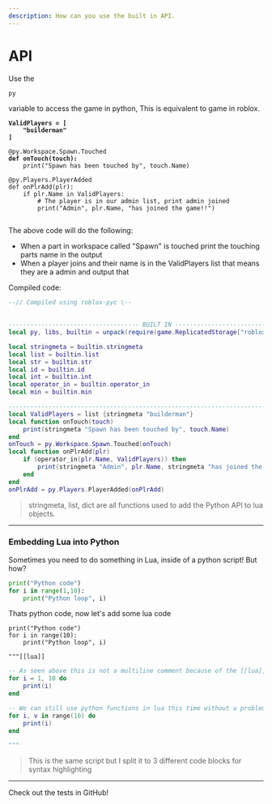 ```yaml
---
description: How can you use the built in API.
---
```


# API

Use the&#x20;

```
py
```

variable to access the game in python, This is equivalent to game in roblox.

<pre class="language-python"><code class="lang-python"><strong>ValidPlayers = [
</strong><strong>    "builderman"
</strong><strong>]
</strong><strong>
</strong>@py.Workspace.Spawn.Touched
<strong>def onTouch(touch):
</strong>    print("Spawn has been touched by", touch.Name)
    
@py.Players.PlayerAdded
def onPlrAdd(plr):
    if plr.Name in ValidPlayers:
        # The player is in our admin list, print admin joined
        print("Admin", plr.Name, "has joined the game!!")
        
</code></pre>

The above code will do the following:

* When a part in workspace called "Spawn" is touched print the touching parts name in the output
* When a player joins and their name is in the ValidPlayers list that means they are a admin and output that&#x20;

Compiled code:

```lua
--// Compiled using roblox-pyc \--
		
		
------------------------------------ BUILT IN -------------------------------
local py, libs, builtin = unpack(require(game.ReplicatedStorage["roblox.pyc"])(script).py)

local stringmeta = builtin.stringmeta
local list = builtin.list
local str = builtin.str
local id = builtin.id
local int = builtin.int
local operator_in = builtin.operator_in
local min = builtin.min

-----------------------------------------------------------------------------
local ValidPlayers = list {stringmeta "builderman"}
local function onTouch(touch)
    print(stringmeta "Spawn has been touched by", touch.Name)
end
onTouch = py.Workspace.Spawn.Touched(onTouch)
local function onPlrAdd(plr)
    if (operator_in(plr.Name, ValidPlayers)) then
        print(stringmeta "Admin", plr.Name, stringmeta "has joined the game!!")
    end
end
onPlrAdd = py.Players.PlayerAdded(onPlrAdd)
```

> stringmeta, list, dict are all functions used to add the Python API to lua objects.&#x20;

***

### Embedding Lua into Python

Sometimes you need to do something in Lua, inside of a python script! But how?

```python
print("Python code")
for i in range(1,10):
    print("Python loop", i)
```

Thats python code, now let's add some lua code

```psl
print("Python code")
for i in range(10):
    print("Python loop", i)
    
"""[[lua]]
```

```lua
-- As seen above this is not a multiline comment because of the [[lua]]
for i = 1, 10 do 
    print(i)
end

-- We can still use python functions in lua this time without a problem
for i, v in range(10) do 
    print(i)
end
```

```python
"""
```

> This is the same script but I split it to 3 different code blocks for syntax highlighting



***

Check out the tests in GitHub!
